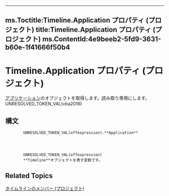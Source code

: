 

---
ms.Toctitle:Timeline.Application プロパティ (プロジェクト)
title:Timeline.Application プロパティ (プロジェクト)
ms.ContentId:4e9beeb2-5fd9-3631-b60e-1f41666f50b4
---
# Timeline.Application プロパティ (プロジェクト)




[アプリケーション](8eb91712-7784-a102-38c0-19bb056c27e9)のオブジェクトを取得します。読み取り専用にします。UNRESOLVED_TOKEN_VAL(vba2016)

## 構文

            UNRESOLVED_TOKEN_VAL(offexpression).**Application**




            UNRESOLVED_TOKEN_VAL(offexpression)
            **Timeline**オブジェクトを表す変数です。



## Related Topics

[タイムラインのメンバー (プロジェクト)](ac50eced-d876-ee09-f8f4-01fb2272ddf0.md)




